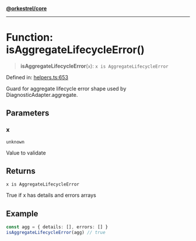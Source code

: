 [**@orkestrel/core**](../index.md)

***

# Function: isAggregateLifecycleError()

> **isAggregateLifecycleError**(`x`): `x is AggregateLifecycleError`

Defined in: [helpers.ts:653](https://github.com/orkestrel/core/blob/076093e61b67cd3d4198b173439f047ddbc97abc/src/helpers.ts#L653)

Guard for aggregate lifecycle error shape used by DiagnosticAdapter.aggregate.

## Parameters

### x

`unknown`

Value to validate

## Returns

`x is AggregateLifecycleError`

True if x has details and errors arrays

## Example

```ts
const agg = { details: [], errors: [] }
isAggregateLifecycleError(agg) // true
```
